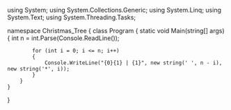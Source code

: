 using System;
using System.Collections.Generic;
using System.Linq;
using System.Text;
using System.Threading.Tasks;

namespace Christmas_Tree
{
    class Program
    {
        static void Main(string[] args)
        {
            int n = int.Parse(Console.ReadLine());

            for (int i = 0; i <= n; i++)
            {
                Console.WriteLine("{0}{1} | {1}", new string(' ', n - i), new string('*', i));
            }
        }
    }
}
